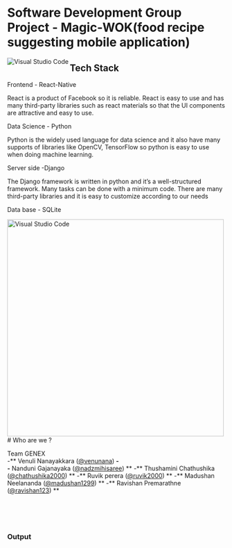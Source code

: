 # Software Development Group Project - Magic-WOK(food recipe suggesting mobile application)



<img align="left" alt="Visual Studio Code" width="auto" src="https://user-images.githubusercontent.com/66440787/118847393-52265000-b8eb-11eb-8436-06b4d1ca6c7e.gif" />


## Tech Stack

Frontend - React-Native

React is a product of Facebook so it is reliable. React is easy to use and has many third-party libraries such as react materials so that the UI components are attractive and easy to use.


Data Science - Python

Python is the widely used language for data science and it also have many supports of libraries like OpenCV, TensorFlow so python is easy to use when doing machine learning.


Server side -Django

The Django framework is written in python and it’s a well-structured framework. Many tasks can be done with a minimum code. There are many third-party libraries and it is easy to customize according to our needs


Data base - SQLite
<br>

<img align="left" alt="Visual Studio Code" width="500px" src="https://user-images.githubusercontent.com/66440787/118846131-0921cc00-b8ea-11eb-9972-2191deeeaa6a.jpg" />


<br>
<br>
<br><br>
<br>
<br>
# Who are we ?

Team GENEX
<br>
-** Venuli  Nanayakkara  ([@venunana](https://github.com/venunana)) **-
<br>
-** Nanduni Gajanayaka   ([@nadzmihisaree](https://github.com/nadzmihisaree)) **
-** Thushamini Chathushika  ([@chathushika2000](https://github.com/chathushika2000)) **
-** Ruvik perera  ([@ruvik2000](https://github.com/ruvik2000)) **
-** Madushan Neelananda  ([@madushan1299](https://github.com/madushan1299)) **
-** Ravishan Premarathne  ([@ravishan123](https://github.com/ravishan123)) **









<br />
<br />


<br />

### Output

<br />
<br />


